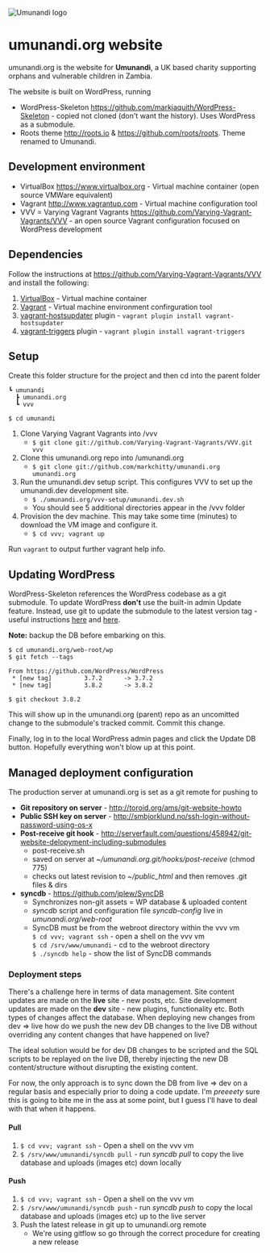 ![Umunandi logo](http://umunandi.dev/content/themes/umunandi/assets/img/umunandi-logo-370.png)

# umunandi.org website

umunandi.org is the website for **Umunandi**, a UK based charity supporting orphans and vulnerable children in Zambia.

The website is built on WordPress, running

+ WordPress-Skeleton <https://github.com/markjaquith/WordPress-Skeleton> - copied not cloned (don't want the history). Uses WordPress as a submodule.
+ Roots theme <http://roots.io> & <https://github.com/roots/roots>. Theme renamed to Umunandi.

## Development environment

+ VirtualBox <https://www.virtualbox.org> - Virtual machine container (open source VMWare equivalent)
+ Vagrant <http://www.vagrantup.com> - Virtual machine configuration tool
+ VVV = Varying Vagrant Vagrants <https://github.com/Varying-Vagrant-Vagrants/VVV> - an open source Vagrant configuration focused on WordPress development

## Dependencies

Follow the instructions at <https://github.com/Varying-Vagrant-Vagrants/VVV> and install the following:

1. [VirtualBox](https://www.virtualbox.org/wiki/Downloads) - Virtual machine container
1. [Vagrant](http://www.vagrantup.com) - Virtual machine environment confirguration tool
1. [vagrant-hostsupdater](https://github.com/cogitatio/vagrant-hostsupdater) plugin - `vagrant plugin install vagrant-hostsupdater`
1. [vagrant-triggers](https://github.com/emyl/vagrant-triggers) plugin - `vagrant plugin install vagrant-triggers`

## Setup

Create this folder structure for the project and then cd into the parent folder

```
┗ umunandi
  ┣ umunandi.org
  ┗ vvv
  
$ cd umunandi
```

1. Clone Varying Vagrant Vagrants into /vvv
    - `$ git clone git://github.com/Varying-Vagrant-Vagrants/VVV.git vvv`
1. Clone this umunandi.org repo into /umunandi.org
    - `$ git clone git://github.com/markchitty/umunandi.org umunandi.org`
1. Run the umunandi.dev setup script. This configures VVV to set up the umunandi.dev development site.
    - `$ ./umunandi.org/vvv-setup/umunandi.dev.sh`
    - You should see 5 additional directories appear in the /vvv folder
1. Provision the dev machine. This may take some time (minutes)
   to download the VM image and configure it.
    - `$ cd vvv; vagrant up`

Run `vagrant` to output further vagrant help info.

## Updating WordPress
WordPress-Skeleton references the WordPress codebase as a git submodule. To update WordPress **don't** use the built-in admin Update feature. Instead, use git to update the submodule to the latest version tag - useful instructions [here](http://ryansechrest.com/2014/04/update-deploy-wordpress-git-submodule/) and [here](https://blog.sourcetreeapp.com/2012/02/01/using-submodules-and-subrepositories/).

**Note:** backup the DB before embarking on this.

```
$ cd umunandi.org/web-root/wp
$ git fetch --tags

From https://github.com/WordPress/WordPress
 * [new tag]         3.7.2      -> 3.7.2
 * [new tag]         3.8.2      -> 3.8.2

$ git checkout 3.8.2
```

This will show up in the umunandi.org (parent) repo as an uncomitted change to the submodule's tracked commit. Commit this change.

Finally, log in to the local WordPress admin pages and click the Update DB button. Hopefully everything won't blow up at this point.

## Managed deployment configuration

The production server at umunandi.org is set as a git remote for pushing to

+ **Git repository on server** - <http://toroid.org/ams/git-website-howto>
+ **Public SSH key on server** - <http://smbjorklund.no/ssh-login-without-password-using-os-x>
+ **Post-receive git hook** - <http://serverfault.com/questions/458942/git-website-delopyment-including-submodules>
  - post-receive.sh
  - saved on server at *~/umunandi.org.git/hooks/post-receive* (chmod 775)
  - checks out latest revision to *~/public_html* and then removes .git files & dirs
+ **syncdb** - <https://github.com/jplew/SyncDB>
  - Synchronizes non-git assets = WP database & uploaded content
  - *syncdb* script and configuration file *syncdb-config* live in *umunandi.org/web-root*
  - SyncDB must be from the webroot directory within the vvv vm  
    `$ cd vvv; vagrant ssh` - open a shell on the vvv vm  
    `$ cd /srv/www/umunandi` - cd to the webroot directory  
    `$ ./syncdb help` - show the list of SyncDB commands

### Deployment steps

There's a challenge here in terms of data management. Site content updates are made on the **live** site - new posts, etc. Site development updates are made on the **dev** site - new plugins, functionality etc. Both types of changes affect the database. When deploying new changes from dev => live how do we push the new dev DB changes to the live DB without overriding any content changes that have happened on live?

The ideal solution would be for dev DB changes to be scripted and the SQL scripts to be replayed on the live DB, thereby injecting the new DB content/structure without disrupting the existing content.

For now, the only approach is to sync down the DB from live => dev on a regular basis and especially prior to doing a code update. I'm *preeeety* sure this is going to bite me in the ass at some point, but I guess I'll have to deal with that when it happens.

#### Pull

1. `$ cd vvv; vagrant ssh` - Open a shell on the vvv vm
2. `$ /srv/www/umunandi/syncdb pull` - run *syncdb pull* to copy the live database and uploads (images etc) down locally

#### Push

1. `$ cd vvv; vagrant ssh` - Open a shell on the vvv vm
2. `$ /srv/www/umunandi/syncdb push` - run *syncdb push* to copy the local database and uploads (images etc) up to the live server
3. Push the latest release in git up to umunandi.org remote
   - We're using gitflow so go through the correct procedure for creating a new release
